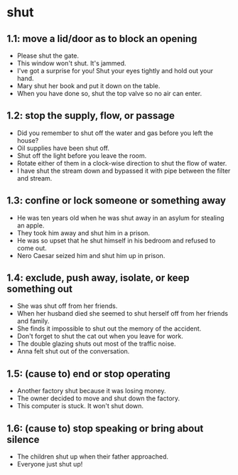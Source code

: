 # shut
## 1.1: move a lid/door as to block an opening

  *  Please shut the gate.
  *  This window won't shut. It's jammed.
  *  I've got a surprise for you! Shut your eyes tightly and hold out your hand.
  *  Mary shut her book and put it down on the table.
  *  When you have done so, shut the top valve so no air can enter.

## 1.2: stop the supply, flow, or passage

  *  Did you remember to shut off the water and gas before you left the house?
  *  Oil supplies have been shut off.
  *  Shut off the light before you leave the room.
  *  Rotate either of them in a clock-wise direction to shut the flow of water.
  *  I have shut the stream down and bypassed it with pipe between the filter and stream.

## 1.3: confine or lock someone or something away

  *  He was ten years old when he was shut away in an asylum for stealing an apple.
  *  They took him away and shut him in a prison.
  *  He was so upset that he shut himself in his bedroom and refused to come out.
  *  Nero Caesar seized him and shut him up in prison.

## 1.4: exclude, push away, isolate, or keep something out

  *  She was shut off from her friends.
  *  When her husband died she seemed to shut herself off from her friends and family.
  *  She finds it impossible to shut out the memory of the accident.
  *  Don't forget to shut the cat out when you leave for work.
  *  The double glazing shuts out most of the traffic noise.
  *  Anna felt shut out of the conversation.

## 1.5: (cause to) end or stop operating

  *  Another factory shut because it was losing money.
  *  The owner decided to move and shut down the factory.
  *  This computer is stuck. It won't shut down.

## 1.6: (cause to) stop speaking or bring about silence

  *  The children shut up when their father approached.
  *  Everyone just shut up!
